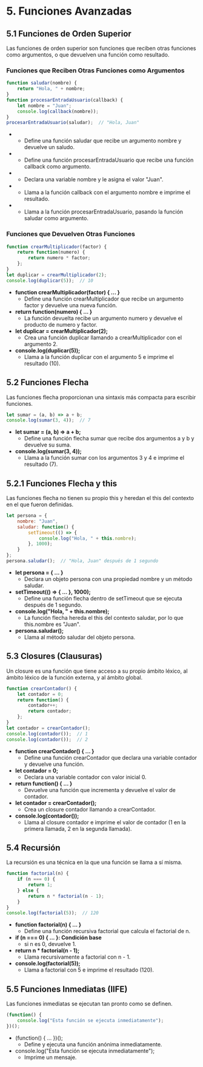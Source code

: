 # 5. Funciones Avanzadas
## 5.1 Funciones de Orden Superior
Las funciones de orden superior son funciones que reciben otras funciones como argumentos, o que devuelven una función como resultado.

### Funciones que Reciben Otras Funciones como Argumentos

```js
function saludar(nombre) {
    return "Hola, " + nombre;
}
function procesarEntradaUsuario(callback) {
    let nombre = "Juan";
    console.log(callback(nombre));
}
procesarEntradaUsuario(saludar);  // "Hola, Juan"
```
-   
    - Define una función saludar que recibe un argumento nombre y devuelve un saludo.
-   
    - Define una función procesarEntradaUsuario que recibe una función callback como argumento.
-   
    - Declara una variable nombre y le asigna el valor "Juan".
-   
    - Llama a la función callback con el argumento nombre e imprime el resultado.
-   
    - Llama a la función procesarEntradaUsuario, pasando la función saludar como argumento.
### Funciones que Devuelven Otras Funciones
```js
function crearMultiplicador(factor) {
    return function(numero) {
        return numero * factor;
    };
}
let duplicar = crearMultiplicador(2);
console.log(duplicar(5));  // 10
```
- **function crearMultiplicador(factor) { ... }**
    - Define una función crearMultiplicador que recibe un argumento factor y devuelve una nueva función.
- **return function(numero) { ... }**
    - La función devuelta recibe un argumento numero y devuelve el producto de numero y factor.
- **let duplicar = crearMultiplicador(2);**
    - Crea una función duplicar llamando a crearMultiplicador con el argumento 2.
- **console.log(duplicar(5));**
    - Llama a la función duplicar con el argumento 5 e imprime el resultado (10).

## 5.2 Funciones Flecha
Las funciones flecha proporcionan una sintaxis más compacta para escribir funciones.
```js
let sumar = (a, b) => a + b;
console.log(sumar(3, 4));  // 7
```
- **let sumar = (a, b) => a + b;**
    - Define una función flecha sumar que recibe dos argumentos a y b y devuelve su suma.
- **console.log(sumar(3, 4));**
    - Llama a la función sumar con los argumentos 3 y 4 e imprime el resultado (7).

## 5.2.1 Funciones Flecha y this
Las funciones flecha no tienen su propio this y heredan el this del contexto en el que fueron definidas.

```js
let persona = {
    nombre: "Juan",
    saludar: function() {
        setTimeout(() => {
            console.log("Hola, " + this.nombre);
        }, 1000);
    }
};
persona.saludar();  // "Hola, Juan" después de 1 segundo
```
- **let persona = { ... }**
    - Declara un objeto persona con una propiedad nombre y un método saludar.
- **setTimeout(() => { ... }, 1000);**
    - Define una función flecha dentro de setTimeout que se ejecuta después de 1 segundo.
- **console.log("Hola, " + this.nombre);**
    - La función flecha hereda el this del contexto saludar, por lo que this.nombre es "Juan".
- **persona.saludar();**
    - Llama al método saludar del objeto persona.
## 5.3 Closures (Clausuras)
Un closure es una función que tiene acceso a su propio ámbito léxico, al ámbito léxico de la función externa, y al ámbito global.

```js
function crearContador() {
    let contador = 0;
    return function() {
        contador++;
        return contador;
    };
}
let contador = crearContador();
console.log(contador());  // 1
console.log(contador());  // 2
```
- **function crearContador() { ... }**
    - Define una función crearContador que declara una variable contador y devuelve una función.
- **let contador = 0;**
    - Declara una variable contador con valor inicial 0.
- **return function() { ... }**
    - Devuelve una función que incrementa y devuelve el valor de contador.
- **let contador = crearContador();**
    - Crea un closure contador llamando a crearContador.
- **console.log(contador());**
    - Llama al closure contador e imprime el valor de contador (1 en la primera llamada, 2 en la segunda llamada).

## 5.4 Recursión
La recursión es una técnica en la que una función se llama a sí misma.
```js
function factorial(n) {
    if (n === 0) {
        return 1;
    } else {
        return n * factorial(n - 1);
    }
}
console.log(factorial(5));  // 120
```
- **function factorial(n) { ... }**
    - Define una función recursiva factorial que calcula el factorial de n.
- **if (n === 0) { ... }: Condición base**
    - si n es 0, devuelve 1.
- **return n * factorial(n - 1);**
    - Llama recursivamente a factorial con n - 1.
- **console.log(factorial(5));**
    - Llama a factorial con 5 e imprime el resultado (120).

## 5.5 Funciones Inmediatas (IIFE)
Las funciones inmediatas se ejecutan tan pronto como se definen.
```js
(function() {
    console.log("Esta función se ejecuta inmediatamente");
})();
```
- (function() { ... })();
    - Define y ejecuta una función anónima inmediatamente.
- console.log("Esta función se ejecuta inmediatamente");
    - Imprime un mensaje.